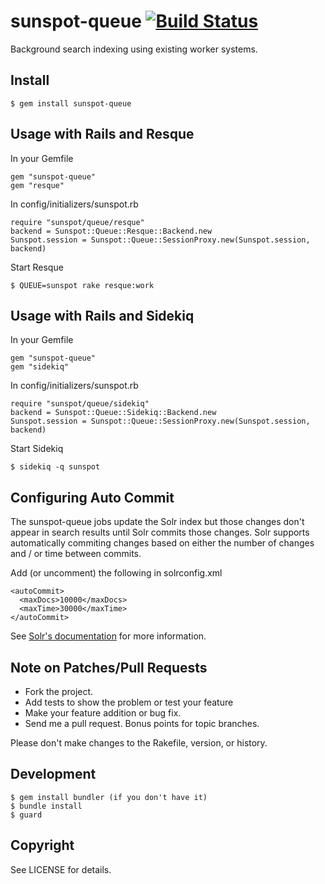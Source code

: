 # sunspot-queue [![Build Status](https://secure.travis-ci.org/gaffneyc/sunspot-queue.png?branch=master)](http://travis-ci.org/gaffneyc/sunspot-queue)

Background search indexing using existing worker systems.

## Install

    $ gem install sunspot-queue

## Usage with Rails and Resque

In your Gemfile

    gem "sunspot-queue"
    gem "resque"

In config/initializers/sunspot.rb

    require "sunspot/queue/resque"
    backend = Sunspot::Queue::Resque::Backend.new
    Sunspot.session = Sunspot::Queue::SessionProxy.new(Sunspot.session, backend)

Start Resque

    $ QUEUE=sunspot rake resque:work

## Usage with Rails and Sidekiq

In your Gemfile

    gem "sunspot-queue"
    gem "sidekiq"

In config/initializers/sunspot.rb

    require "sunspot/queue/sidekiq"
    backend = Sunspot::Queue::Sidekiq::Backend.new
    Sunspot.session = Sunspot::Queue::SessionProxy.new(Sunspot.session, backend)

Start Sidekiq

    $ sidekiq -q sunspot

## Configuring Auto Commit

The sunspot-queue jobs update the Solr index but those changes don't appear in
search results until Solr commits those changes. Solr supports automatically
commiting changes based on either the number of changes and / or time between
commits.

Add (or uncomment) the following in solrconfig.xml

```
<autoCommit>
  <maxDocs>10000</maxDocs>
  <maxTime>30000</maxTime>
</autoCommit>
```

See [Solr's documentation](http://wiki.apache.org/solr/SolrConfigXml#Update_Handler_Section) for more information.

## Note on Patches/Pull Requests

* Fork the project.
* Add tests to show the problem or test your feature
* Make your feature addition or bug fix.
* Send me a pull request. Bonus points for topic branches.

Please don't make changes to the Rakefile, version, or history.

## Development

    $ gem install bundler (if you don't have it)
    $ bundle install
    $ guard

## Copyright

See LICENSE for details.
